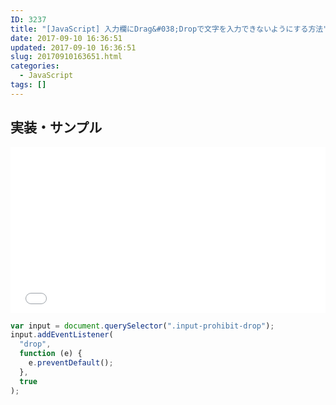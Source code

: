 ```yaml
---
ID: 3237
title: "[JavaScript] 入力欄にDrag&#038;Dropで文字を入力できないようにする方法"
date: 2017-09-10 16:36:51
updated: 2017-09-10 16:36:51
slug: 20170910163651.html
categories:
  - JavaScript
tags: []
---
```


<!--more-->

## 実装・サンプル

<iframe height='265' scrolling='no' title='Input that prohibited D&D' src='//codepen.io/hiro0218/embed/xmWjwr/?height=265&theme-id=light&default-tab=result' frameborder='no' allowtransparency='true' allowfullscreen='true' style='width: 100%;'>See the Pen <a href='https://codepen.io/hiro0218/pen/xmWjwr/'>Input that prohibited D&D</a> by hiro (<a href='https://codepen.io/hiro0218'>@hiro0218</a>) on <a href='https://codepen.io'>CodePen</a>.
</iframe>

```javascript
var input = document.querySelector(".input-prohibit-drop");
input.addEventListener(
  "drop",
  function (e) {
    e.preventDefault();
  },
  true
);
```
